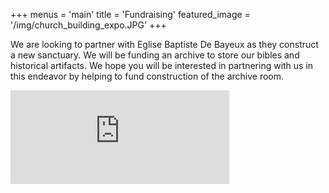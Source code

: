 +++
menus = 'main'
title = 'Fundraising'
featured_image = '/img/church_building_expo.JPG'
+++

We are looking to partner with Eglise Baptiste De Bayeux as they construct a new sanctuary. We will be funding an archive to store our bibles and historical artifacts. We hope you will be interested in partnering with us in this endeavor by helping to fund construction of the archive room.

<iframe style="width: 350px; border: none;" data-responsive="false" id="haWidget" allowtransparency="true" src="https://www.helloasso.com/associations/cap-biblio/collectes/un-scriptorial-pour-cap-biblio-entreposer-nos-livres-et-artefacts-d-exposition/widget-compteur" onload="window.addEventListener( 'message', e =&gt; { const dataHeight = e.data.height const haWidgetElement = document.getElementById('haWidget') haWidgetElement.height = dataHeight + 'px' } )"></iframe>